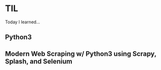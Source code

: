 # TIL
Today I learned...

## Python3

## Modern Web Scraping w/ Python3 using Scrapy, Splash, and Selenium